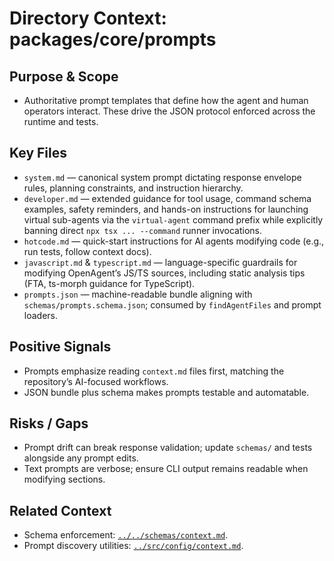 # Directory Context: packages/core/prompts

## Purpose & Scope

- Authoritative prompt templates that define how the agent and human operators interact. These drive the JSON protocol enforced across the runtime and tests.

## Key Files

- `system.md` — canonical system prompt dictating response envelope rules, planning constraints, and instruction hierarchy.
- `developer.md` — extended guidance for tool usage, command schema examples, safety reminders, and hands-on instructions
  for launching virtual sub-agents via the `virtual-agent` command prefix while explicitly banning direct `npx tsx ... --command`
  runner invocations.
- `hotcode.md` — quick-start instructions for AI agents modifying code (e.g., run tests, follow context docs).
- `javascript.md` & `typescript.md` — language-specific guardrails for modifying OpenAgent’s JS/TS sources, including static analysis tips (FTA, ts-morph guidance for TypeScript).
- `prompts.json` — machine-readable bundle aligning with `schemas/prompts.schema.json`; consumed by `findAgentFiles` and prompt loaders.

## Positive Signals

- Prompts emphasize reading `context.md` files first, matching the repository’s AI-focused workflows.
- JSON bundle plus schema makes prompts testable and automatable.

## Risks / Gaps

- Prompt drift can break response validation; update `schemas/` and tests alongside any prompt edits.
- Text prompts are verbose; ensure CLI output remains readable when modifying sections.

## Related Context

- Schema enforcement: [`../../schemas/context.md`](../../schemas/context.md).
- Prompt discovery utilities: [`../src/config/context.md`](../src/config/context.md).
